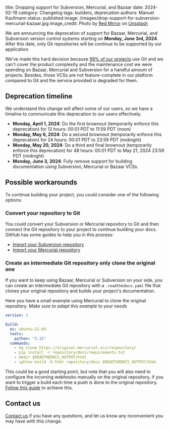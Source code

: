 title: Dropping support for Subversion, Mercurial, and Bazaar
date: 2024-02-19
category: Changelog
tags: builders, deprecation
authors: Manuel Kaufmann
status: published
image: /images/drop-support-for-subversion-mercurial-bazaar.jpg
image_credit: Photo by <a href="https://unsplash.com/@redmirror?utm_content=creditCopyText&utm_medium=referral&utm_source=unsplash">Red Mirror</a> on <a href="https://unsplash.com/photos/wall-with-paints-f303VzauP6w?utm_content=creditCopyText&utm_medium=referral&utm_source=unsplash">Unsplash</a>


We are announcing the deprecation of support for Bazaar, Mercurial, and Subversion version control systems starting on **Monday, June 3rd, 2024**.
After this date, only Git repositories will be continue to be supported by our application.

We've made this hard decision because [99% of our projects](https://github.com/readthedocs/readthedocs.org/issues/8840) use Git
and we can't cover the product complexity and the maintenance cost we were spending on Bazaar, Mercurial and Subversion for a handful amount of projects.
Besides, those VCSs are not feature-complete in our platform compared to Git and the service provided is degraded for them.

## Deprecation timeline

We understand this change will affect some of our users, so we have a timeline to communicate this deprecation to our users effectively.

* **Monday, April 1, 2024**: Do the first brownout (temporarily enforce this deprecation) for 12 hours: 00:01 PDT to 11:59 PDT (noon)
* **Monday, May 6, 2024**: Do a second brownout (temporarily enforce this deprecation) for 24 hours: 00:01 PDT to 23:59 PDT (midnight)
* **Monday, May 20, 2024**: Do a third and final brownout (temporarily enforce this deprecation) for 48 hours: 00:01 PDT to May 21, 2024 23:59 PDT (midnight)
* **Monday, June 3, 2024**: Fully remove support for building documentation using Subversion, Mercurial or Bazaar VCSs.


## Possible workarounds

To continue building your project, you could consider one of the following options:


### Convert your repository to Git

You could convert your Subversion or Mercurial repository to Git and then connect the Git repository to your project to continue building your docs.
GitHub has some guides to help you in this process:

  * [Import your Subversion repository](https://docs.github.com/en/migrations/importing-source-code/using-the-command-line-to-import-source-code/importing-a-subversion-repository)
  * [Import your Mercurial repository](https://docs.github.com/en/migrations/importing-source-code/using-the-command-line-to-import-source-code/importing-a-mercurial-repository)


### Create an intermediate Git repository only clone the original one

If you want to keep using Bazaar, Mercurial or Subversion on your side,
you can create an intermediate Git repository with a `.readthedocs.yaml` file
that clones your original repository and builds your project's documentation.

Here you have a small example using Mercurial to clone the original repository.
*Make sure to adapt this example to your needs*

```yaml
version: 2

build:
  os: ubuntu-22.04
  tools:
    python: "3.12"
  commands:
    - hg clone https://original.mercurial.vcs/respository/
    - pip install -r repository/docs/requirements.txt
    - mkdir $READTHEDOCS_OUTPUT/html
    - sphinx-build -b html repository/docs $READTHEDOCS_OUTPUT/html
```

This could be a good starting point, but note that you will also need to configure the incoming webhooks manually on the original repository,
if you want to trigger a build each time a push is done to the original repository.
[Follow this guide](https://docs.readthedocs.io/en/stable/guides/setup/git-repo-manual.html) to achieve this.


## Contact us

[Contact us](https://readthedocs.org/support/) if you have any questions,
and let us know any inconvenient you may have with this change.
